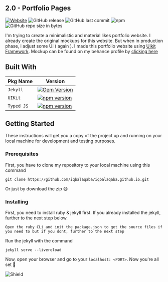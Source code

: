## 2.0 - Portfolio Pages 

[![Website](https://img.shields.io/website-up-down-green-red/https/iqbalaqaba.github.io.svg?label=my-website)](htps://iqbalaqaba.github.io)
![GitHub release](https://img.shields.io/github/release/qubyte/rubidium.svg)
![GitHub last commit](https://img.shields.io/github/last-commit/google/skia.svg)
![npm](https://img.shields.io/npm/v/npm.svg)
![GitHub repo size in bytes](https://img.shields.io/github/repo-size/badges/shields.svg)


I'm trying to create a minimalistic and material likes portfolio website. I already create the original mockups for this website. But when in production phase, i adjust some UI ( again ). I made this portfolio website using [UIkit Framework](https://github.com/uikit/uikit).
Mockup can be found on my behance profile by [clicking here](https://www.behance.net/gallery/68034339/One-page-portfolio-ui-concept)


## Built With

| Pkg Name  | Version |
| ------------- | ------------- |
| `Jekyll` | [![Gem Version](https://badge.fury.io/rb/jekyll.svg)](https://badge.fury.io/rb/jekyll) |
| `UIKit` | [![npm version](https://badge.fury.io/js/uikit.svg)](https://badge.fury.io/js/uikit) |
| `Typed JS`  | [![npm version](https://badge.fury.io/js/typed.js.svg)](https://badge.fury.io/js/typed.js)  |



## Getting Started

These instructions will get you a copy of the project up and running on your local machine for development and testing purposes.

### Prerequisites

First, you have to clone my repository to your local machine using this command
```
git clone https://github.com/iqbalaqaba/iqbalaqaba.github.io.git
```
Or just by download the zip 😅

### Installing
First, you need to install ruby & jekyll first. If you already installed the jekyll, further to the next step below.

```
Open the ruby CLi and init the package.json to get the source files if you need to but if you dont, further to the next step
```

Run the jekyll with the command

```
jekyll serve --livereload
```

Now, open your browser and go to your `localhost: <PORT>`. Now you're all set 👏

![Shield](https://img.shields.io/badge/shield%20by-shield.io%20and%20badgefury-blue.svg)
